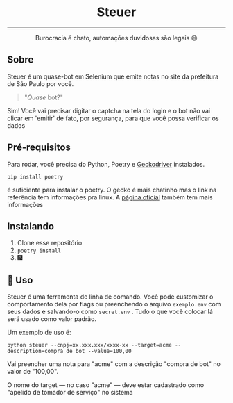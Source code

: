 <h1 align="center">Steuer</h1>

---

<p align="center"> Burocracia é chato, automações duvidosas são legais 😄</p>

## Sobre <a name = "about"></a>

Steuer é um quase-bot em Selenium que emite notas no site da prefeitura de São Paulo
por você.

> "_Quase_ bot?"

Sim! Você vai precisar digitar o captcha na tela do login e o bot não vai clicar
em 'emitir' de fato, por segurança, para que você possa verificar os dados

## Pré-requisitos

Para rodar, você precisa do Python, Poetry e [Geckodriver](https://medium.com/beelabsolutions/baixando-e-configurando-o-geckodriver-no-ubuntu-dc2fe14d91c) instalados.

```
pip install poetry
```

é suficiente para instalar o poetry. O gecko é mais chatinho mas o link na referência
tem informações pra linux. A [página oficial](https://github.com/mozilla/geckodriver) também tem mais informações

## Instalando

1. Clone esse repositório
2. `poetry install`
3. :fireworks:

## 🎈 Uso

Steuer é uma ferramenta de linha de comando. Você pode customizar o comportamento
dela por flags ou preenchendo o arquivo `exemplo.env` com seus dados e salvando-o
como `secret.env` . Tudo o que você colocar lá será usado como valor padrão.

Um exemplo de uso é:

```
python steuer --cnpj=xx.xxx.xxx/xxxx-xx --target=acme --description=compra de bot --value=100,00
```

Vai preencher uma nota para "acme" com a descrição "compra de bot" no valor de "100,00".

O nome do target ― no caso "acme" ― deve estar cadastrado como "apelido de tomador de serviço"
no sistema
